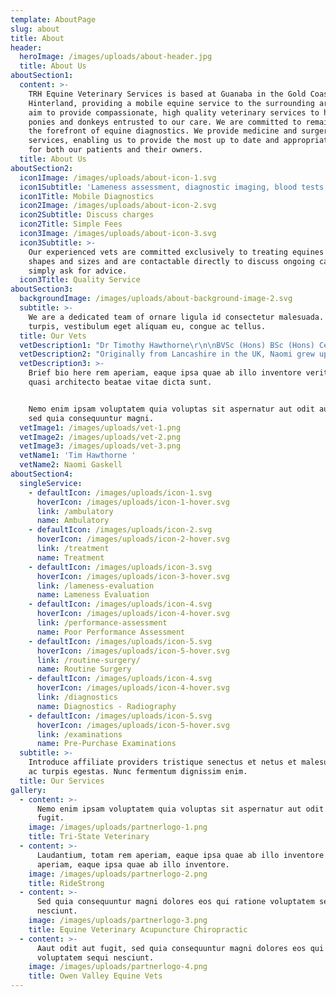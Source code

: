 ```yaml
---
template: AboutPage
slug: about
title: About
header:
  heroImage: /images/uploads/about-header.jpg
  title: About Us
aboutSection1:
  content: >-
    TRH Equine Veterinary Services is based at Guanaba in the Gold Coast
    Hinterland, providing a mobile equine service to the surrounding areas.  We
    aim to provide compassionate, high quality veterinary services to horses,
    ponies and donkeys entrusted to our care. We are committed to remaining at
    the forefront of equine diagnostics. We provide medicine and surgery
    services, enabling us to provide the most up to date and appropriate care
    for both our patients and their owners.
  title: About Us
aboutSection2:
  icon1Image: /images/uploads/about-icon-1.svg
  icon1Subtitle: 'Lameness assessment, diagnostic imaging, blood tests, clinical exams. '
  icon1Title: Mobile Diagnostics
  icon2Image: /images/uploads/about-icon-2.svg
  icon2Subtitle: Discuss charges
  icon2Title: Simple Fees
  icon3Image: /images/uploads/about-icon-3.svg
  icon3Subtitle: >-
    Our experienced vets are committed exclusively to treating equines of all
    shapes and sizes and are contactable directly to discuss ongoing cases or to
    simply ask for advice.
  icon3Title: Quality Service
aboutSection3:
  backgroundImage: /images/uploads/about-background-image-2.svg
  subtitle: >-
    We are a dedicated team of ornare ligula id consectetur malesuada. Sed nibh
    turpis, vestibulum eget aliquam eu, congue ac tellus.
  title: Our Vets
  vetDescription1: "Dr Timothy Hawthorne\r\n\nBVSc (Hons) BSc (Hons) CertAVP MRCVS\r\n\nDr. Timothy Hawthorne grew up around racing and equestrian sport from a young age. Raised on a Thoroughbred stud on the Darling Downs, Queensland, he developed a passion for racing, frequently attending the races to watch his parent’s horses.\r\n\nAt 19, Dr. Hawthorne, completed a Bachelor of Science majoring in Molecular Biology, then took a year out from academic studies to pursue his love for diving and the ocean. He was employed as a commercial scuba diver, exploring uncharted reefs off the Queensland coast!!\r\n\nThe lure of a career in veterinary science drew him back to dry land; he wrote and published a thesis on Veterinary Parasitology the following year. From there, he graduated from the University of Queensland with a BVSc (first class honours).\r\n\nDr. Hawthorne, worked for a mixed practice in Toowoomba, QLD before heading to England to pursue a career as an equine vet. He worked in Leicestershire for a year, before taking up a post at the world-renowned veterinary practice, Rossdales, based in the birthplace of thoroughbred racing, Newmarket. During his 5 years there he worked in many high profile racing stables, developing a scientific approach to managing racehorse lameness and wellbeing. He also worked with high profile performance horses including: grand prix dressage, showjumpers, eventers and endurance horses.\r\n\nIn 2012, he was awarded the RCVS Certificate of Advanced Veterinary Practice(CertAVP), which he completed though the University of Liverpool, England. On return to Australia he worked in Melbourne and on the Gold Coast. \r\n\nHe has now set up TRH Equine Veterinary Services Pty Ltd, based in Guanaba (Gold Coast Hinterland). \r\n\nDr. Hawthorne’s particular areas of interest include lameness assessment, radiography, ultrasonography and equine dentistry."
  vetDescription2: "Originally from Lancashire in the UK, Naomi grew up with horses and this is where her interest in veterinary medicine began. \r\n\nThroughout her clinical studies at the University of Edinburgh, graduating in July 2015, there was a focus on all things equine including time at an equine hospital in Newmarket; the home of British horse racing. \r\n\nShe started her career at a busy mixed practice and although she saw a varied caseload, she wanted to pursue her interests in the equine field. \r\n\n6 months later, Naomi joined an equine only practice and over a 3 year period, she developed many of her skills in lameness investigation, radiography, equine medicine and reproduction.\r\n\nHaving just completed the Southern Hemisphere stud season in QLD, Naomi has fallen in love with the Australian way of life and brings the next chapter of her professional journey to TRH Equine Vets.\r\n\n\r\n\nNot one to rest on her laurels, Naomi will soon commence her studies for her certificate in equine advanced veterinary practice. In her Spare time, Naomi enjoys horse riding (of course!), heading to the beach and making the most of what Queensland has to offer.\r\n\nTo make an appointment please call ‭\r\n\n0400841186"
  vetDescription3: >-
    Brief bio here rem aperiam, eaque ipsa quae ab illo inventore veritatis et
    quasi architecto beatae vitae dicta sunt.


    Nemo enim ipsam voluptatem quia voluptas sit aspernatur aut odit aut fugit,
    sed quia consequuntur magni.
  vetImage1: /images/uploads/vet-1.png
  vetImage2: /images/uploads/vet-2.png
  vetImage3: /images/uploads/vet-3.png
  vetName1: 'Tim Hawthorne '
  vetName2: Naomi Gaskell
aboutSection4:
  singleService:
    - defaultIcon: /images/uploads/icon-1.svg
      hoverIcon: /images/uploads/icon-1-hover.svg
      link: /ambulatory
      name: Ambulatory
    - defaultIcon: /images/uploads/icon-2.svg
      hoverIcon: /images/uploads/icon-2-hover.svg
      link: /treatment
      name: Treatment
    - defaultIcon: /images/uploads/icon-3.svg
      hoverIcon: /images/uploads/icon-3-hover.svg
      link: /lameness-evaluation
      name: Lameness Evaluation
    - defaultIcon: /images/uploads/icon-4.svg
      hoverIcon: /images/uploads/icon-4-hover.svg
      link: /performance-assessment
      name: Poor Performance Assessment
    - defaultIcon: /images/uploads/icon-5.svg
      hoverIcon: /images/uploads/icon-5-hover.svg
      link: /routine-surgery/
      name: Routine Surgery
    - defaultIcon: /images/uploads/icon-4.svg
      hoverIcon: /images/uploads/icon-4-hover.svg
      link: /diagnostics
      name: Diagnostics - Radiography
    - defaultIcon: /images/uploads/icon-5.svg
      hoverIcon: /images/uploads/icon-5-hover.svg
      link: /examinations
      name: Pre-Purchase Examinations
  subtitle: >-
    Introduce affiliate providers tristique senectus et netus et malesuada fames
    ac turpis egestas. Nunc fermentum dignissim enim.
  title: Our Services
gallery:
  - content: >-
      Nemo enim ipsam voluptatem quia voluptas sit aspernatur aut odit aut
      fugit.
    image: /images/uploads/partnerlogo-1.png
    title: Tri-State Veterinary
  - content: >-
      Laudantium, totam rem aperiam, eaque ipsa quae ab illo inventore otam rem
      aperiam, eaque ipsa quae ab illo inventore.
    image: /images/uploads/partnerlogo-2.png
    title: RideStrong
  - content: >-
      Sed quia consequuntur magni dolores eos qui ratione voluptatem sequi
      nesciunt.
    image: /images/uploads/partnerlogo-3.png
    title: Equine Veterinary Acupuncture Chiropractic
  - content: >-
      Aaut odit aut fugit, sed quia consequuntur magni dolores eos qui ratione
      voluptatem sequi nesciunt.
    image: /images/uploads/partnerlogo-4.png
    title: Owen Valley Equine Vets
---
```


